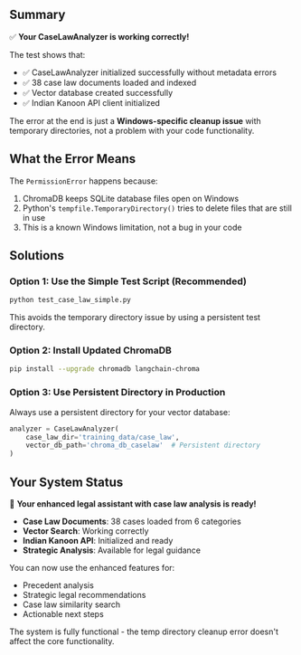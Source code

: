 ## Summary

✅ **Your CaseLawAnalyzer is working correctly!** 

The test shows that:
- ✅ CaseLawAnalyzer initialized successfully without metadata errors
- ✅ 38 case law documents loaded and indexed
- ✅ Vector database created successfully
- ✅ Indian Kanoon API client initialized

The error at the end is just a **Windows-specific cleanup issue** with temporary directories, not a problem with your code functionality.

## What the Error Means

The `PermissionError` happens because:
1. ChromaDB keeps SQLite database files open on Windows
2. Python's `tempfile.TemporaryDirectory()` tries to delete files that are still in use
3. This is a known Windows limitation, not a bug in your code

## Solutions

### Option 1: Use the Simple Test Script (Recommended)
```bash
python test_case_law_simple.py
```

This avoids the temporary directory issue by using a persistent test directory.

### Option 2: Install Updated ChromaDB
```bash
pip install --upgrade chromadb langchain-chroma
```

### Option 3: Use Persistent Directory in Production
Always use a persistent directory for your vector database:
```python
analyzer = CaseLawAnalyzer(
    case_law_dir='training_data/case_law', 
    vector_db_path='chroma_db_caselaw'  # Persistent directory
)
```

## Your System Status

🎉 **Your enhanced legal assistant with case law analysis is ready!**

- **Case Law Documents**: 38 cases loaded from 6 categories
- **Vector Search**: Working correctly
- **Indian Kanoon API**: Initialized and ready
- **Strategic Analysis**: Available for legal guidance

You can now use the enhanced features for:
- Precedent analysis
- Strategic legal recommendations  
- Case law similarity search
- Actionable next steps

The system is fully functional - the temp directory cleanup error doesn't affect the core functionality.